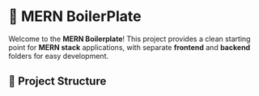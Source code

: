# 🚀 MERN BoilerPlate

Welcome to the **MERN Boilerplate**! This project provides a clean starting point for **MERN stack** applications, with separate **frontend** and **backend** folders for easy development.

## 📁 Project Structure

